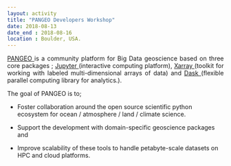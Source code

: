 ```yaml
---
layout: activity
title: "PANGEO Developers Workshop"
date: 2018-08-13
date_end : 2018-08-16
location : Boulder, USA.
---
```


<p style='text-align: justify;'>
<a href="http://pangeo.io/" target="_blank"> PANGEO </a> is a community platform for Big Data geoscience based on three core packages ; <a href="http://jupyter.org/" target="_blank"> Jupyter </a> (interactive computing platform), <a href="http://xarray.pydata.org/" target="_blank"> Xarray </a> (toolkit for working with labeled multi-dimensional arrays of data) and <a href="http://dask.pydata.org/" target="_blank"> Dask </a> (flexible parallel computing library for analytics.). </p>

The goal of PANGEO is to;

- Foster collaboration around the open source scientific python ecosystem for ocean / atmosphere / land / climate science.

- Support the development with domain-specific geoscience packages and

- Improve scalability of these tools to handle petabyte-scale datasets on HPC and cloud platforms.
